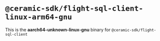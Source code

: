 # `@ceramic-sdk/flight-sql-client-linux-arm64-gnu`

This is the **aarch64-unknown-linux-gnu** binary for `@ceramic-sdk/flight-sql-client`
